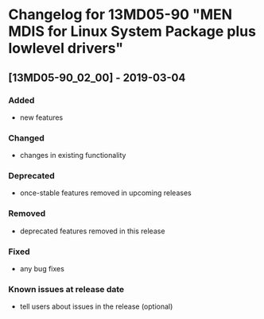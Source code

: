 # Changelog for 13MD05-90 "MEN MDIS for Linux System Package plus lowlevel drivers"

## [13MD05-90_02_00] - 2019-03-04

### Added
- new features

### Changed
- changes in existing functionality

### Deprecated
- once-stable features removed in upcoming releases

### Removed
- deprecated features removed in this release

### Fixed
- any bug fixes

### Known issues at release date
- tell users about issues in the release (optional)